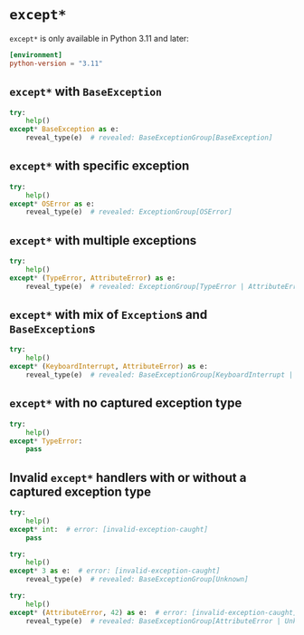 # `except*`

`except*` is only available in Python 3.11 and later:

```toml
[environment]
python-version = "3.11"
```

## `except*` with `BaseException`

```py
try:
    help()
except* BaseException as e:
    reveal_type(e)  # revealed: BaseExceptionGroup[BaseException]
```

## `except*` with specific exception

```py
try:
    help()
except* OSError as e:
    reveal_type(e)  # revealed: ExceptionGroup[OSError]
```

## `except*` with multiple exceptions

```py
try:
    help()
except* (TypeError, AttributeError) as e:
    reveal_type(e)  # revealed: ExceptionGroup[TypeError | AttributeError]
```

## `except*` with mix of `Exception`s and `BaseException`s

```py
try:
    help()
except* (KeyboardInterrupt, AttributeError) as e:
    reveal_type(e)  # revealed: BaseExceptionGroup[KeyboardInterrupt | AttributeError]
```

## `except*` with no captured exception type

```py
try:
    help()
except* TypeError:
    pass
```

## Invalid `except*` handlers with or without a captured exception type

```py
try:
    help()
except* int:  # error: [invalid-exception-caught]
    pass

try:
    help()
except* 3 as e:  # error: [invalid-exception-caught]
    reveal_type(e)  # revealed: BaseExceptionGroup[Unknown]

try:
    help()
except* (AttributeError, 42) as e:  # error: [invalid-exception-caught]
    reveal_type(e)  # revealed: BaseExceptionGroup[AttributeError | Unknown]
```
